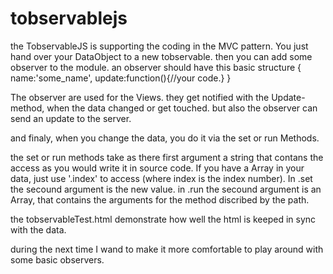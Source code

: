 tobservablejs
=============

the TobservableJS is supporting the coding in the MVC pattern. You just hand over your DataObject to a new tobservable. 
then you can add some observer to the module.
an observer should have this basic structure
{
  name:'some_name',
  update:function(){//your code.}
}

The observer are used for the Views. they get notified with the Update-method, when the data changed or get touched.
but also the observer can send an update to the server.

and finaly, when you change the data, you do it via the set or run Methods. 

the set or run methods take as there first argument a string that contans the access as you would write it in source code.
If you have a Array in your data, just use '.index' to access (where index is the index number).
In .set the secound argument is the new value.
in .run the secound argument is an Array, that contains the arguments for the method discribed by the path.

the tobservableTest.html demonstrate how well the html is keeped in sync with the data.

during the next time I wand to make it more comfortable to play around with some basic observers.
